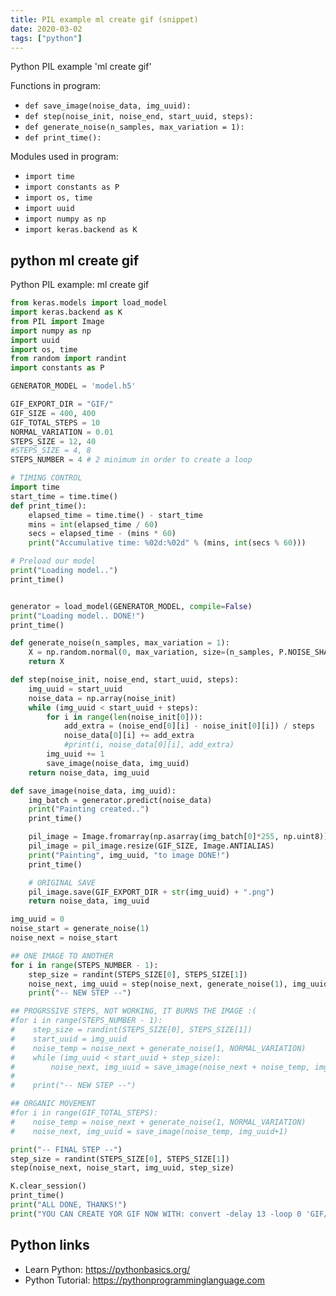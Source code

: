 ```yaml
---
title: PIL example ml create gif (snippet)
date: 2020-03-02
tags: ["python"]
---
```

Python PIL example 'ml create gif'

Functions in program: 
* `def save_image(noise_data, img_uuid):`
* `def step(noise_init, noise_end, start_uuid, steps):`
* `def generate_noise(n_samples, max_variation = 1):`
* `def print_time():`

Modules used in program: 
* `import time`
* `import constants as P`
* `import os, time`
* `import uuid`
* `import numpy as np`
* `import keras.backend as K`

## python ml create gif

Python PIL example: ml create gif

```python
from keras.models import load_model
import keras.backend as K
from PIL import Image
import numpy as np
import uuid
import os, time
from random import randint
import constants as P

GENERATOR_MODEL = 'model.h5'

GIF_EXPORT_DIR = "GIF/"
GIF_SIZE = 400, 400
GIF_TOTAL_STEPS = 10
NORMAL_VARIATION = 0.01
STEPS_SIZE = 12, 40
#STEPS_SIZE = 4, 8
STEPS_NUMBER = 4 # 2 minimum in order to create a loop

# TIMING CONTROL
import time
start_time = time.time()
def print_time():
    elapsed_time = time.time() - start_time
    mins = int(elapsed_time / 60)
    secs = elapsed_time - (mins * 60)
    print("Accumulative time: %02d:%02d" % (mins, int(secs % 60)))

# Preload our model
print("Loading model..")
print_time()


generator = load_model(GENERATOR_MODEL, compile=False)
print("Loading model.. DONE!")
print_time()

def generate_noise(n_samples, max_variation = 1):
    X = np.random.normal(0, max_variation, size=(n_samples, P.NOISE_SHAPE))
    return X

def step(noise_init, noise_end, start_uuid, steps):
    img_uuid = start_uuid
    noise_data = np.array(noise_init)
    while (img_uuid < start_uuid + steps):
        for i in range(len(noise_init[0])):
            add_extra = (noise_end[0][i] - noise_init[0][i]) / steps
            noise_data[0][i] += add_extra
            #print(i, noise_data[0][i], add_extra)
        img_uuid += 1
        save_image(noise_data, img_uuid)
    return noise_data, img_uuid

def save_image(noise_data, img_uuid):
    img_batch = generator.predict(noise_data)
    print("Painting created..")
    print_time()

    pil_image = Image.fromarray(np.asarray(img_batch[0]*255, np.uint8))
    pil_image = pil_image.resize(GIF_SIZE, Image.ANTIALIAS)
    print("Painting", img_uuid, "to image DONE!")
    print_time()

    # ORIGINAL SAVE
    pil_image.save(GIF_EXPORT_DIR + str(img_uuid) + ".png")
    return noise_data, img_uuid

img_uuid = 0
noise_start = generate_noise(1)
noise_next = noise_start

## ONE IMAGE TO ANOTHER
for i in range(STEPS_NUMBER - 1):
    step_size = randint(STEPS_SIZE[0], STEPS_SIZE[1])
    noise_next, img_uuid = step(noise_next, generate_noise(1), img_uuid, step_size)
    print("-- NEW STEP --")

## PROGRSSIVE STEPS, NOT WORKING, IT BURNS THE IMAGE :(
#for i in range(STEPS_NUMBER - 1):
#    step_size = randint(STEPS_SIZE[0], STEPS_SIZE[1])
#    start_uuid = img_uuid
#    noise_temp = noise_next + generate_noise(1, NORMAL_VARIATION)
#    while (img_uuid < start_uuid + step_size):
#        noise_next, img_uuid = save_image(noise_next + noise_temp, img_uuid+1)
#    
#    print("-- NEW STEP --")

## ORGANIC MOVEMENT
#for i in range(GIF_TOTAL_STEPS):
#    noise_temp = noise_next + generate_noise(1, NORMAL_VARIATION)
#    noise_next, img_uuid = save_image(noise_temp, img_uuid+1)

print("-- FINAL STEP --")
step_size = randint(STEPS_SIZE[0], STEPS_SIZE[1])
step(noise_next, noise_start, img_uuid, step_size)

K.clear_session()
print_time()
print("ALL DONE, THANKS!")
print("YOU CAN CREATE YOR GIF NOW WITH: convert -delay 13 -loop 0 'GIF/%d.png[0-99999]' exported.gif ")


```

## Python links

- Learn Python: https://pythonbasics.org/
- Python Tutorial: https://pythonprogramminglanguage.com
